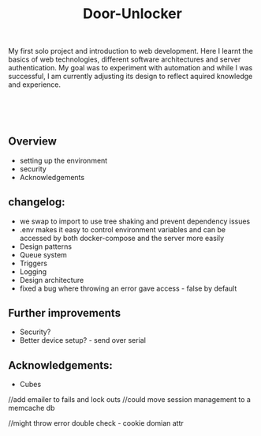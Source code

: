 <div align='center'>
<h1>Door-Unlocker</h1>
</div>

<br>

My first solo project and introduction to web development. Here I learnt the basics of web technologies, different software architectures and server authentication. My goal was to experiment with automation and while I was successful, I am currently adjusting its design to reflect aquired knowledge and experience. 

<br>
<br>
<br>

## Overview
- setting up the environment
- security
- Acknowledgements

## changelog:
- we swap to import to use tree shaking and prevent dependency issues
- .env makes it easy to control environment variables and can be accessed by both docker-compose and the server more easily
- Design patterns
- Queue system
- Triggers
- Logging
- Design architecture
- fixed a bug where throwing an error gave access - false by default

## Further improvements
- Security?
- Better device setup? - send over serial

## Acknowledgements:
- Cubes

//add emailer to fails and lock outs
//could move session management to a memcache db

//might throw error double check - cookie domian attr